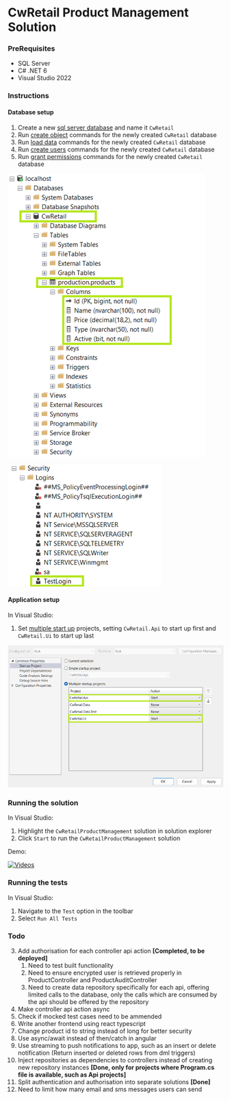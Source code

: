 # CwRetail Product Management Solution

### PreRequisites
- SQL Server
- C# .NET 6
- Visual Studio 2022

### Instructions

#### Database setup

1. Create a new [sql server database](https://www.sqlservertutorial.net/sql-server-basics/sql-server-create-database/) and name it `CwRetail`
2. Run [create object](https://github.com/hancyfancy/CwRetailProductManagementSolution/blob/master/CwRetail.Data/Resources/Queries/SampleDatabase-CreateObjects.sql) commands for the newly created `CwRetail` database
3. Run [load data](https://github.com/hancyfancy/CwRetailProductManagementSolution/blob/master/CwRetail.Data/Resources/Queries/SampleDatabase-LoadData.sql) commands for the newly created `CwRetail` database
4. Run [create users](https://github.com/hancyfancy/CwRetailProductManagementSolution/blob/master/CwRetail.Data/Resources/Authentication/SampleDatabase-CreateUsers.sql) commands for the newly created `CwRetail` database
5. Run [grant permissions](https://github.com/hancyfancy/CwRetailProductManagementSolution/blob/master/CwRetail.Data/Resources/Authentication/SampleDatabase-GrantPermissions.sql) commands for the newly created `CwRetail` database

![Database](/assets/database.png)

![Login](/assets/login.png)

#### Application setup

In Visual Studio:
1. Set [multiple start up](https://davecallan.com/running-multiple-projects-visual-studio/) projects, setting `CwRetail.Api` to start up first and `CwRetail.Ui` to start up last

![MultipleStartUpProjects](/assets/applicationMultipleStartupProjects.png)

### Running the solution

In Visual Studio:
1. Highlight the `CwRetailProductManagement` solution in solution explorer
2. Click `Start` to run the `CwRetailProductManagement` solution

Demo:

[![Videos](https://img.youtube.com/vi/aiMErjpf4Ok/0.jpg)](https://www.youtube.com/playlist?list=PLVDeXGDdMhfZSX3dSLe3f9Y3zlMOzt5-Z)

### Running the tests

In Visual Studio:
1. Navigate to the `Test` option in the toolbar
2. Select `Run All Tests`

### Todo
3. Add authorisation for each controller api action **[Completed, to be deployed]**
    1. Need to test built functionality
    2. Need to ensure encrypted user is retrieved properly in ProductController and ProductAuditController
    3. Need to create data repository specifically for each api, offering limited calls to the database, only the calls which are consumed by the api should be offered by the repository
4. Make controller api action async
6. Check if mocked test cases need to be ammended
7. Write another frontend using react typescript
9. Change product id to string instead of long for better security
10. Use async/await instead of then/catch in angular
11. Use streaming to push notifications to app, such as an insert or delete notification (Return inserted or deleted rows from dml triggers)
12. Inject repositories as dependencies to controllers instead of creating new repository instances **[Done, only for projects where Program.cs file is available, such as Api projects]**
13. Split authentication and authorisation into separate solutions **[Done]**
14. Need to limit how many email and sms messages users can send
